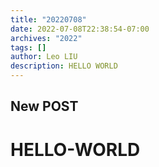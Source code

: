 ```yaml
---
title: "20220708"
date: 2022-07-08T22:38:54-07:00
archives: "2022"
tags: []
author: Leo LIU
description: HELLO WORLD
---
```

## New **POST**

# HELLO-WORLD